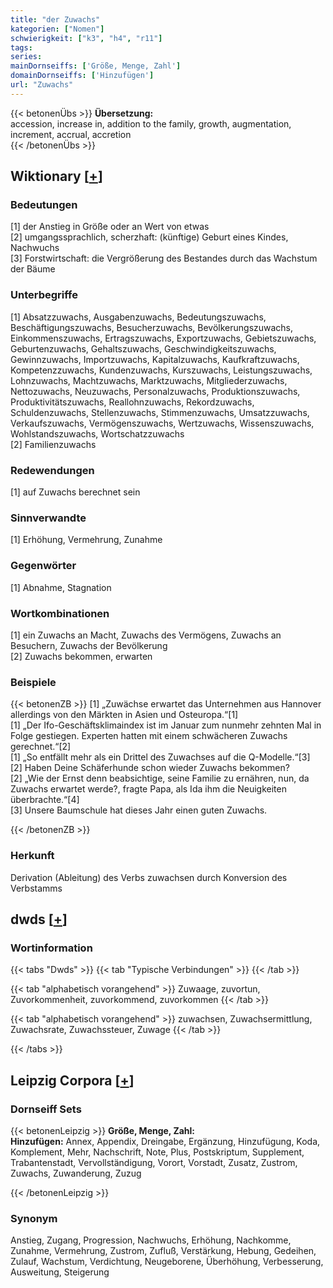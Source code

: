 ```yaml
---
title: "der Zuwachs"
kategorien: ["Nomen"]
schwierigkeit: ["k3", "h4", "r11"]
tags:
series:
mainDornseiffs: ['Größe, Menge, Zahl']
domainDornseiffs: ['Hinzufügen']
url: "Zuwachs"
---
```


{{< betonenÜbs >}}
**Übersetzung:**  
accession, increase in, addition to the family, growth, augmentation, increment, accrual, accretion  
{{< /betonenÜbs >}}

## Wiktionary [[+](https://de.wiktionary.org/wiki/Zuwachs)]

### Bedeutungen
[1] der Anstieg in Größe oder an Wert von etwas  
[2] umgangssprachlich, scherzhaft: (künftige) Geburt eines Kindes, Nachwuchs  
[3] Forstwirtschaft: die Vergrößerung des Bestandes durch das Wachstum der Bäume  

### Unterbegriffe
[1] Absatzzuwachs, Ausgabenzuwachs, Bedeutungszuwachs, Beschäftigungszuwachs, Besucherzuwachs, Bevölkerungszuwachs, Einkommenszuwachs, Ertragszuwachs, Exportzuwachs, Gebietszuwachs, Geburtenzuwachs, Gehaltszuwachs, Geschwindigkeitszuwachs, Gewinnzuwachs, Importzuwachs, Kapitalzuwachs, Kaufkraftzuwachs, Kompetenzzuwachs, Kundenzuwachs, Kurszuwachs, Leistungszuwachs, Lohnzuwachs, Machtzuwachs, Marktzuwachs, Mitgliederzuwachs, Nettozuwachs, Neuzuwachs, Personalzuwachs, Produktionszuwachs, Produktivitätszuwachs, Reallohnzuwachs, Rekordzuwachs, Schuldenzuwachs, Stellenzuwachs, Stimmenzuwachs, Umsatzzuwachs, Verkaufszuwachs, Vermögenszuwachs, Wertzuwachs, Wissenszuwachs, Wohlstandszuwachs, Wortschatzzuwachs  
[2] Familienzuwachs  

### Redewendungen
[1] auf Zuwachs berechnet sein  

### Sinnverwandte
[1] Erhöhung, Vermehrung, Zunahme  

### Gegenwörter
[1] Abnahme, Stagnation  

### Wortkombinationen
[1] ein Zuwachs an Macht, Zuwachs des Vermögens, Zuwachs an Besuchern, Zuwachs der Bevölkerung  
[2] Zuwachs bekommen, erwarten  

### Beispiele
{{< betonenZB >}}
[1] „Zuwächse erwartet das Unternehmen aus Hannover allerdings von den Märkten in Asien und Osteuropa.“[1]  
[1] „Der Ifo-Geschäftsklimaindex ist im Januar zum nunmehr zehnten Mal in Folge gestiegen. Experten hatten mit einem schwächeren Zuwachs gerechnet.“[2]  
[1] „So entfällt mehr als ein Drittel des Zuwachses auf die Q-Modelle.“[3]  
[2] Haben Deine Schäferhunde schon wieder Zuwachs bekommen?  
[2] „Wie der Ernst denn beabsichtige, seine Familie zu ernähren, nun, da Zuwachs erwartet werde?, fragte Papa, als Ida ihm die Neuigkeiten überbrachte.“[4]  
[3] Unsere Baumschule hat dieses Jahr einen guten Zuwachs.  

{{< /betonenZB >}}
### Herkunft
Derivation (Ableitung) des Verbs zuwachsen durch Konversion des Verbstamms  



## dwds [[+](https://www.dwds.de/wb/Zuwachs)]

### Wortinformation
{{< tabs "Dwds" >}}
{{< tab "Typische Verbindungen" >}}
{{< /tab >}}

{{< tab "alphabetisch vorangehend" >}}
Zuwaage, zuvortun, Zuvorkommenheit, zuvorkommend, zuvorkommen
{{< /tab >}}

{{< tab "alphabetisch vorangehend" >}}
zuwachsen, Zuwachsermittlung, Zuwachsrate, Zuwachssteuer, Zuwage
{{< /tab >}}

{{< /tabs >}}

## Leipzig Corpora [[+](https://corpora.uni-leipzig.de/en/res?word=Zuwachs&corpusId=deu_newscrawl-public_2018)]

### Dornseiff Sets
{{< betonenLeipzig >}}
**Größe, Menge, Zahl:**  
**Hinzufügen:** Annex, Appendix, Dreingabe, Ergänzung, Hinzufügung, Koda, Komplement, Mehr, Nachschrift, Note, Plus, Postskriptum, Supplement, Trabantenstadt, Vervollständigung, Vorort, Vorstadt, Zusatz, Zustrom, Zuwachs, Zuwanderung, Zuzug  

{{< /betonenLeipzig >}}

### Synonym
Anstieg, Zugang, Progression, Nachwuchs, Erhöhung, Nachkomme, Zunahme, Vermehrung, Zustrom, Zufluß, Verstärkung, Hebung, Gedeihen, Zulauf, Wachstum, Verdichtung, Neugeborene, Überhöhung, Verbesserung, Ausweitung, Steigerung


